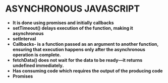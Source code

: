 # **ASYNCHRONOUS JAVASCRIPT**

* **It is done using promises and initially callbacks**
* **setTimeout() delays execution of the function, making it asynchronous**
* **setInterval**
* **Callbacks- is a function passed as an argument to another function, ensuring that execution happens only after the asynchronous operation is complete.**
* **fetchData() does not wait for the data to be ready—it returns undefined immediately.**
* **Has consuming code which requires the output of the producing code**
* **Promises**
